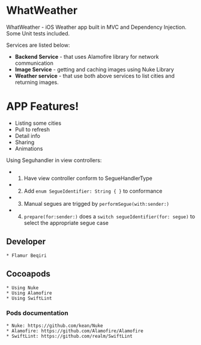 # WhatWeather
WhatWeather - iOS Weather app built in MVC and Dependency Injection. Some Unit tests included.

Services are listed below:
  - **Backend Service** - that uses Alamofire library for network communication
  - **Image Service** - getting and caching images using Nuke Library
  - **Weather service** - that use both above services to list cities and returning images.
  
# APP Features!
  - Listing some cities
  - Pull to refresh
  - Detail info
  - Sharing
  - Animations

Using Seguhandler in view controllers:
  - 1) Have view controller conform to SegueHandlerType
  - 2) Add `enum SegueIdentifier: String { }` to conformance
  - 3) Manual segues are trigged by `performSegue(with:sender:)`
  - 4) `prepare(for:sender:)` does a `switch segueIdentifier(for: segue)` to select the appropriate segue case

## Developer ##
    * Flamur Beqiri

## Cocoapods ##
    * Using Nuke
    * Using Alamofire
    * Using SwiftLint
    
### Pods documentation ###
    * Nuke: https://github.com/kean/Nuke
    * Alamofire: https://github.com/Alamofire/Alamofire
    * SwiftLint: https://github.com/realm/SwiftLint
